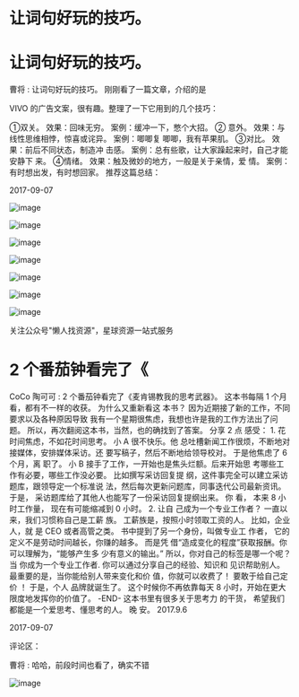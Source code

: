 # 让词句好玩的技巧。

# 让词句好玩的技巧。

曹将 : 让词句好玩的技巧。 刚刚看了一篇文章，介绍的是

VIVO 的广告文案，很有趣。整理了一下它用到的几个技巧：

①双关。 效果：回味无穷。 案例：缓冲一下，憋个大招。 ② 意外。 效果：与线性思维相悖，惊喜或诧异。 案例：唧唧复 唧唧，我有苹果肌。 ③对比。 效果：前后不同状态，制造冲 击感。 案例：总有些歌，让大家躁起来时，自己才能安静下 来。 ④情绪。 效果：触及微妙的地方，一般是关于亲情，爱 情。 案例：有时想出发，有时想回家。 推荐这篇总结：

2017-09-07

![image](img/Image_352.png)

![image](img/Image_353.png)

![image](img/Image_354.png)

![image](img/Image_355.png)

![image](img/Image_356.png)

![image](img/Image_357.png)

![image](img/Image_358.png)

关注公众号"懒人找资源"，星球资源一站式服务

# 2 个番茄钟看完了《

CoCo 陶可可 : 2 个番茄钟看完了《麦肯锡教我的思考武器》。 这本书每隔 1 个月看，都有不一样的收获。 为什么又重新看这 本书？ 因为近期接了新的工作，不同要求以及各种原因导致 我有一个星期很焦虑，我想也许是我的工作方法出了问题。 所以，再次翻阅这本书，当然，也的确找到了答案。 分享 2 点 感受： 1\. 花时间焦虑，不如花时间思考。 小 A 很不快乐。他 总吐槽新闻工作很烦，不断地对接媒体，安排媒体采访。还 要写稿子，然后不断地给领导校对。 于是他焦虑了 6 个月，离 职了。 小 B 接手了工作，一开始也是焦头烂额。后来开始思 考哪些工作有必要，哪些工作没必要。 比如撰写采访回复提 纲，这件事完全可以建立采访题库，跟领导定一个标准说 法，然后每次更新问题库，同事迭代公司最新资讯。 于是， 采访题库给了其他人也能写了一份采访回复提纲出来。 你 看， 本来 8 小时工作量， 现在有可能缩减到 0 小时。 2\. 让自 己成为一个专业工作者？ 一直以来，我们习惯称自己是工薪 族。 工薪族是，按照小时领取工资的人。 比如，企业人，就 是 CEO 或者高管之类。 书中提到了另一个身份，叫做专业工 作者， 它的定义不是劳动时间越长，你赚的越多。 而是凭 借“造成变化的程度”获取报酬。你可以理解为，“能够产生多 少有意义的输出。” 所以，你对自己的标签是哪一个呢？ 当 你成为一个专业工作者. 你可以通过分享自己的经验、知识和 见识帮助别人。 最重要的是，当你能给别人带来变化和价 值，你就可以收费了！ 要敢于给自己定价 ！ 于是，个人 品牌就诞生了。 这个时候你不再依靠每天 8 小时，开始在更大 限度地发挥你的价值了。 -END- 这本书里有很多关于思考力 的干货， 希望我们都能是一个爱思考、懂思考的人。 晚 安。 2017.9.6

2017-09-07

评论区：

曹将 : 哈哈，前段时间也看了，确实不错

![image](img/Image_359.png)